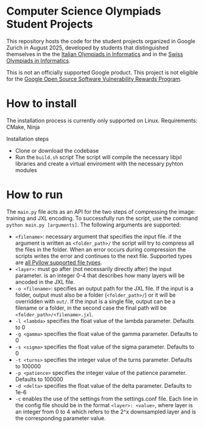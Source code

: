 # Computer Science Olympiads Student Projects

This repository hosts the code for the student projects organized in Google
Zurich in August 2025, developed by students that distinguished themselves in
the the [Italian Olympiads in Informatics](https://olimpiadi-informatica.it) and
in the [Swiss Olympiads in Informatics](https://soi.ch).

This is not an officially supported Google product. This project is not
eligible for the [Google Open Source Software Vulnerability Rewards
Program](https://bughunters.google.com/open-source-security).

# How to install
The installation process is currently only supported on Linux.
Requirements: CMake, Ninja

Installation steps
- Clone or download the codebase
- Run the ```build.sh``` script
The script will compile the necessary libjxl libraries and create a virtual enviroment with the necessary pyhton modules

# How to run
The ```main.py``` file acts as an API for the two steps of compressing the image: training and JXL encoding.
To successfully run the script, use the command ```python main.py [arguments]```.
The following arguments are supported:
- `<filename>`: necessary argument that specifies the input file. if the argument is written as `<folder_path>/` the script will try to compress all the files in the folder. When an error occurs during compression the scripts writes the error and continues to the next file. Supported types are [all Pyllow supported file types](https://pillow.readthedocs.io/en/stable/handbook/image-file-formats.html).
- `<layer>`: must go after (not necessarily directly after) the input parameter. is an integer 0-4 that describes how many layers will be ancoded in the JXL file.
- `-o <filename>`: specifies an output path for the JXL file. If the input is a folder, output must also be a folder (`<folder_path>/`) or it will be overridden with `out/`. If the input is a single file, output can be a filename or a folder, in the second case the final path will be `<folder_path>/<filename>.jxl`.
- `-l <lambda>` specifies the float value of the lambda parameter. Defaults to 0
- `-g <gamma>` specifies the float value of the gamma parameter. Defaults to 0
- `-s <sigma>` specifies the float value of the sigma parameter. Defaults to 0
- `-t <turns>` specifies the integer value of the turns parameter. Defaults to 100000
- `-p <patience>` specifies the integer value of the patience parameter. Defaults to 100000
- `-d <delta>` specifies the float value of the delta parameter. Defaults to 1e-6
- `-c` enables the use of the settings from the settings.conf file. Each line in the config file should be in the format `<layer>: <value>`, where layer is an integer from 0 to 4 which refers to the 2^<layer>x downsampled layer and <value> is the corresponding parameter value.